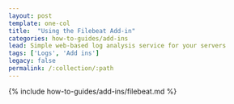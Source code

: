 ```yaml
---
layout: post
template: one-col
title:  "Using the Filebeat Add-in"
categories: how-to-guides/add-ins
lead: Simple web-based log analysis service for your servers
tags: ['Logs', 'Add ins']
legacy: false
permalink: /:collection/:path
---
```



{% include how-to-guides/add-ins/filebeat.md %}